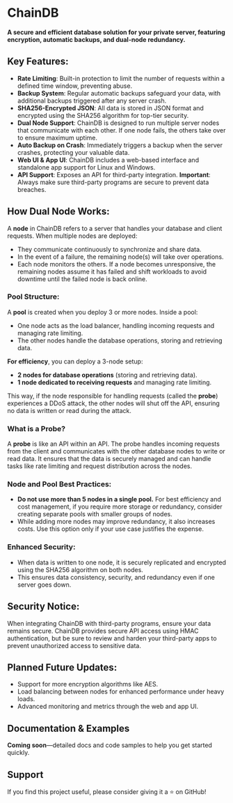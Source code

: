
# ChainDB

**A secure and efficient database solution for your private server, featuring encryption, automatic backups, and dual-node redundancy.**

## Key Features:
- **Rate Limiting**: Built-in protection to limit the number of requests within a defined time window, preventing abuse.
- **Backup System**: Regular automatic backups safeguard your data, with additional backups triggered after any server crash.
- **SHA256-Encrypted JSON**: All data is stored in JSON format and encrypted using the SHA256 algorithm for top-tier security.
- **Dual Node Support**: ChainDB is designed to run multiple server nodes that communicate with each other. If one node fails, the others take over to ensure maximum uptime.
- **Auto Backup on Crash**: Immediately triggers a backup when the server crashes, protecting your valuable data.
- **Web UI & App UI**: ChainDB includes a web-based interface and standalone app support for Linux and Windows.
- **API Support**: Exposes an API for third-party integration. **Important**: Always make sure third-party programs are secure to prevent data breaches.

## How Dual Node Works:
A **node** in ChainDB refers to a server that handles your database and client requests. When multiple nodes are deployed:
- They communicate continuously to synchronize and share data.
- In the event of a failure, the remaining node(s) will take over operations.
- Each node monitors the others. If a node becomes unresponsive, the remaining nodes assume it has failed and shift workloads to avoid downtime until the failed node is back online.

### Pool Structure:
A **pool** is created when you deploy 3 or more nodes. Inside a pool:
- One node acts as the load balancer, handling incoming requests and managing rate limiting.
- The other nodes handle the database operations, storing and retrieving data.
  
**For efficiency**, you can deploy a 3-node setup:
- **2 nodes for database operations** (storing and retrieving data).
- **1 node dedicated to receiving requests** and managing rate limiting.

This way, if the node responsible for handling requests (called the **probe**) experiences a DDoS attack, the other nodes will shut off the API, ensuring no data is written or read during the attack.

### What is a Probe?
A **probe** is like an API within an API. The probe handles incoming requests from the client and communicates with the other database nodes to write or read data. It ensures that the data is securely managed and can handle tasks like rate limiting and request distribution across the nodes.

### Node and Pool Best Practices:
- **Do not use more than 5 nodes in a single pool.** For best efficiency and cost management, if you require more storage or redundancy, consider creating separate pools with smaller groups of nodes.
- While adding more nodes may improve redundancy, it also increases costs. Use this option only if your use case justifies the expense.

### Enhanced Security:
- When data is written to one node, it is securely replicated and encrypted using the SHA256 algorithm on both nodes.
- This ensures data consistency, security, and redundancy even if one server goes down.

## Security Notice:
When integrating ChainDB with third-party programs, ensure your data remains secure. ChainDB provides secure API access using HMAC authentication, but be sure to review and harden your third-party apps to prevent unauthorized access to sensitive data.


## Planned Future Updates:
- Support for more encryption algorithms like AES.
- Load balancing between nodes for enhanced performance under heavy loads.
- Advanced monitoring and metrics through the web and app UI.

## Documentation & Examples
**Coming soon**—detailed docs and code samples to help you get started quickly.

## Support
If you find this project useful, please consider giving it a ⭐ on GitHub!


